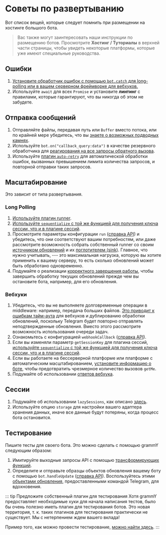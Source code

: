 # Советы по развертыванию

Вот список вещей, которые следует помнить при размещении на хостинге большого бота.

> Вас также могут заинтересовать наши инструкции по размещению ботов.
> Просмотрите **Хостинг / Туториалы** в верхней части страницы, чтобы увидеть некоторые платформы, которые уже имеют специальные руководства.

## Ошибки

1. [Установите обработчик ошибок с помощью `bot.catch` для long-polling или в вашем серверном фреймворке для вебхуков.](../guide/errors)
2. Используйте `await` для всех `Promise` и установите **линтинг** с правилами, которые гарантируют, что вы никогда об этом не забудете.

## Отправка сообщений

1. Отправляйте файлы, передавая путь или `Buffer` вместо потока, или по крайней мере убедитесь, что вы [знаете о возможных подводных камнях](./transformers#случаи-использования-трансформирующих-функций).
2. Используйте `bot.on("callback_query:data")` в качестве резервного обработчика для [реагирования на все запросы обратного вызова](../plugins/keyboard#ответ-на-нажатия-встроенных-клавиатур).
3. Используйте [плагин `auto-retry`](../plugins/auto-retry) для автоматической обработки ошибок, вызванных превышением лимита количества запросов, и повторной отправки таких запросов.

## Масштабирование

Это зависит от типа развертывания.

### Long Polling

1. [Используйте плагин runner](../plugins/runner).
2. [Используйте `sequentialize` с той же функцией для получения ключа сессии, что и в плагине сессий](./scaling#параллельность---это-сложно).
3. Просмотрите параметры конфигурации `run` ([справка API](/ref/runner/run)) и убедитесь, что они соответствуют вашим потребностям, или даже рассмотрите возможность собрать собственный runner со своим [источником обновлений](/ref/runner/updatesource) и их [поглотителем (sink)](/ref/runner/updatesink).
   Главное, что нужно учитывать, --- это максимальная нагрузка, которую вы хотите применить к вашему серверу, то есть сколько обновлений может быть обработано одновременно.
4. Подумайте о реализации [корректного завершения работы](./reliability#корректное-завершение-работы), чтобы завершить обработку текущих обновлений прежде чем вы остановите бота, например, для его обновления.

### Вебхуки

1. Убедитесь, что вы не выполняете долговременные операции в middleware: например, передача больших файлов.
   [Это приводит к ошибкам тайм-аута](../guide/deployment-types#своевременное-завершение-запросов-вебхуков) для вебхуков и дублированию обработки обновлений, поскольку Telegram будет повторно отправлять неподтвержденные обновления.
   Вместо этого рассмотрите возможность использования очереди задач.
2. Ознакомьтесь с конфигурацией `webhookCallback` ([справка API](/ref/core/webhookcallback)).
3. Если вы изменяли параметр `getSessionKey` для плагина сессий, [используйте `sequentialize` с той же функцией для получения ключа сессии, что и в плагине сессий](./scaling#параллельность---это-сложно).
4. Если вы работаете на бессерверной платформе или платформе с автоматическим масштабированием, [установите информацию о боте](/ref/core/botconfig), чтобы предотвратить чрезмерное количество вызовов `getMe`.
5. Подумайте об использовании [ответов вебхука](../guide/deployment-types#ответ-вебхука).

## Сессии

1. Подумайте об использовании `lazySessions`, как описано [здесь](../plugins/session#ленивые-сессии).
2. Используйте опцию `storage` для настройки вашего адаптера хранения данных, иначе все данные будут потеряны, когда процесс бота остановится.

## Тестирование

Пишите тесты для своего бота.
Это можно сделать с помощью grammY следующим образом:

1. Имитируйте выходные запросы API с помощью [трансформирующих функций](./transformers).
2. Определите и отправьте образцы объектов обновления вашему боту с помощью `bot.handleUpdate` ([справка API](/ref/core/bot#handleupdate)).
   Воспользуйтесь этими [объектами обновления](https://core.telegram.org/bots/webhooks#testing-your-bot-with-updates), предоставленными командой Telegram, для вдохновения.

::: tip Предложите собственный плагин для тестирования
Хотя grammY предоставляет необходимые хуки для начала написания тестов, было бы очень полезно иметь плагин для тестирования ботов.
Это новая территория, т. к. таких плагинов для тестирования практически не существует.
Мы с нетерпением ждем вашего вклада!

Пример того, как можно провести тестирование, [можно найти здесь](https://github.com/PavelPolyakov/grammy-with-tests).
:::
